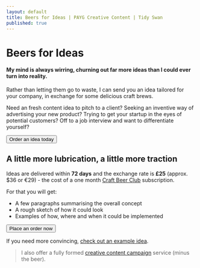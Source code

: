 ```yaml
---
layout: default
title: Beers for Ideas | PAYG Creative Content | Tidy Swan
published: true
---
```


# Beers for Ideas

#### My mind is always wirring, churning out far more ideas than I could ever turn into reality.

Rather than letting them go to waste, I can send you an idea tailored for your company, in exchange for some delicious craft brews.

Need an fresh content idea to pitch to a client? Seeking an inventive way of advertising your new product? Trying to get your startup in the eyes of potential customers? Off to a job interview and want to differentiate yourself?

<button class="button">Order an idea today</button>

## A little more lubrication, a little more traction

Ideas are delivered within **72 days** and the exchange rate is **£25** (approx. $36 or €29) - the cost of a one month [Craft Beer Club](https://www.flavourly.com/beer/club/) subscription.

For that you will get:

- A few paragraphs summarising the overall concept
- A rough sketch of how it could look
- Examples of how, where and when it could be implemented

<button class="button">Place an order now</button>

If you need more convincing, [check out an example idea](#).

> I also offer a fully formed [creative content campaign](/creative-content-marketing) service (minus the beer).